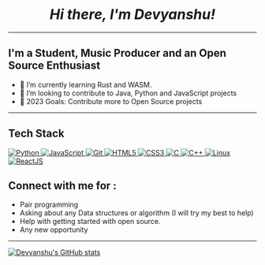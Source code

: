 <h1 align="center"><em>Hi there, I'm Devyanshu!</em></h1>

---

## I'm a Student, Music Producer and an Open Source Enthusiast

- 🌱 I’m currently learning Rust and WASM.
- 👯 I’m looking to contribute to Java, Python and JavaScript projects
- 🥅 2023 Goals: Contribute more to Open Source projects



---
## Tech Stack

<p align="left">
 <a href="#">
<img alt="Python" src="https://img.shields.io/badge/python%20-%2314354C.svg?&style=for-the-badge&logo=python&logoColor=white"/>
<img alt="JavaScript" src="https://img.shields.io/badge/javascript%20-%23323330.svg?&style=for-the-badge&logo=javascript&logoColor=%23F7DF1E"/>
<img alt="Git" src="https://img.shields.io/badge/git%20-%23F05033.svg?&style=for-the-badge&logo=git&logoColor=white"/>
<img alt="HTML5" src="https://img.shields.io/badge/html5%20-%23E34F26.svg?&style=for-the-badge&logo=html5&logoColor=white"/>
<img alt="CSS3" src="https://img.shields.io/badge/css3%20-%231572B6.svg?&style=for-the-badge&logo=css3&logoColor=white"/>
<img alt="C" src="https://img.shields.io/badge/c%20-%2300599C.svg?&style=for-the-badge&logo=c&logoColor=white"/>
<img alt="C++" src="https://img.shields.io/badge/c++%20-%2300599C.svg?&style=for-the-badge&logo=c%2B%2B&ogoColor=white"/>
<img alt="Linux" src="https://img.shields.io/badge/Ubuntu-E95420?style=for-the-badge&logo=ubuntu&logoColor=white" />
<img alt='ReactJS' src="https://img.shields.io/badge/ReactJS-ReactJS?style=for-the-badge&logo=react&color=303030"/>
 </a>
</p>


## Connect with me for :
  - Pair programming
  - Asking about any Data structures or algorithm (I will try my best to help)
  - Help with getting started with open source.
  - Any new opportunity 



---


[![Devyanshu's GitHub stats](https://github-readme-stats.vercel.app/api?username=devyloper&theme=dark&hide=stars)](https://github.com/devyloper/github-readme-stats)
<!--
<a href="https://github.com/devyloper">
  <img align="center" src="https://github-readme-stats.vercel.app/api/top-langs/?username=devyloper&theme=tokyonight&layout=compact&" />
</a>
-->
